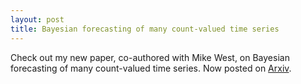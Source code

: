 ```yaml
---
layout: post
title: Bayesian forecasting of many count-valued time series
---
```


Check out my new paper, co-authored with Mike West, on Bayesian forecasting of many count-valued time series. Now posted on [Arxiv](https://arxiv.org/abs/1805.05232). 
